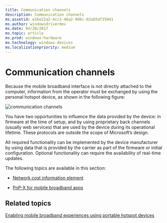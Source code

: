 ```yaml
---
title: Communication channels
description: Communication channels
ms.assetid: e26e22a2-4cc2-46a2-9d6c-02ab5df35041
ms.author: windowsdriverdev
ms.date: 04/20/2017
ms.topic: article
ms.prod: windows-hardware
ms.technology: windows-devices
ms.localizationpriority: medium
---
```


# Communication channels


Because the mobile broadband interface is not directly attached to the computer, information from the operator must be exchanged by using the personal hotspot device, as shown in the following figure:

![communication channels](images/fig1-mb-commchannels.jpg)

You have two opportunities to influence the data provided by the device: in firmware at the time of setup, and by using proprietary back channels (usually web services) that are used by the device during its operational lifetime. These protocols are outside the scope of Microsoft’s design.

All required functionality can be implemented by the device manufacturer by using data that is provided by the carrier as part of the firmware or initial configuration. Optional functionality can require the availability of real-time updates.

The following topics are available in this section:

-   [Network cost information element](network-cost-information-element.md)

-   [PnP-X for mobile broadband apps](pnp-x-for-mobile-broadband-apps.md)

## <span id="related_topics"></span>Related topics


[Enabling mobile broadband experiences using portable hotspot devices](enabling-mobile-broadband-experiences-using-portable-hotspot-devices.md)

 

 






